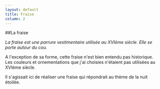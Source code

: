 ```yaml
---
layout: default
title: Fraise
column: 2
---
```


<script type="text/javascript">
window.addEvent('load', function() {
    var imgs = [];
    imgs.push({file: 'fraise1.jpg', title: '', desc: '', url: '#'});
    imgs.push({file: 'fraise2.jpg', title: '', desc: '', url: '#'});
    imgs.push({file: 'fraise3.jpg', title: '', desc: '', url: '#'});
    imgs.push({file: 'fraise4.jpg', title: '', desc: '', url: '#'});
    imgs.push({file: 'fraise5.jpg', title: '', desc: '', url: '#'});
    var myshow = new Slideshow('slideshow', { 
        type: 'zoom',
        externals: 0,
        showTitleCaption: 1,
        captionHeight: 45,
        width: 350, 
        height: 350, 
        pan: 50,
        zoom: 50,
        loadingDiv: 1,
        resize: true,
        duration: [2000, 9000],
        transition: Fx.Transitions.Expo.easeOut,
        images: imgs, 
        path: '/images/fraise/'
    });

    myshow.caps.h2.setStyles({color: '#fff', fontSize: '13px'});
    myshow.caps.p.setStyles({color: '#ccc', fontSize: '11px'});
});
</script>

##La fraise


*La fraise est une parrure vestimentaire utilisée au XVIème siècle. Elle se porte autour du cou.*

A l'exception de sa forme, cette fraise n'est bien entendu pas historique. Les couleurs et ornementations que j'ai choisies n'étaient pas utilisées au XVIème siècle.

Il s'agissait ici de réaliser une fraise qui répondrait au thème de la nuit étoilée.